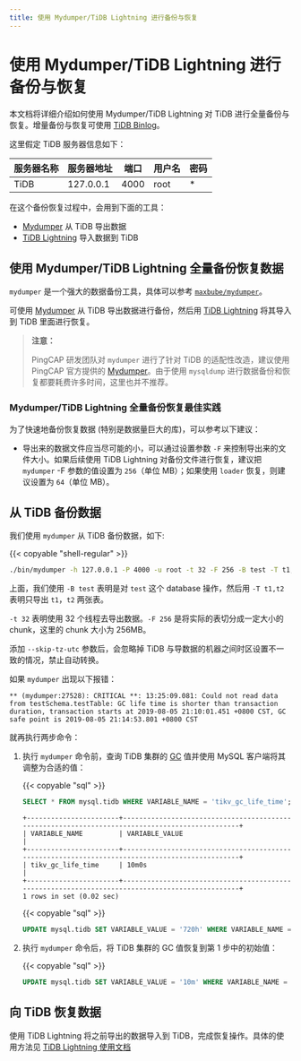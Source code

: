 ```yaml
---
title: 使用 Mydumper/TiDB Lightning 进行备份与恢复
---
```


# 使用 Mydumper/TiDB Lightning 进行备份与恢复

本文档将详细介绍如何使用 Mydumper/TiDB Lightning 对 TiDB 进行全量备份与恢复。增量备份与恢复可使用 [TiDB Binlog](/tidb-binlog/tidb-binlog-overview.md)。

这里假定 TiDB 服务器信息如下：

|服务器名称|服务器地址|端口|用户名|密码|
|----|-------|----|----|--------|
|TiDB|127.0.0.1|4000|root|*|

在这个备份恢复过程中，会用到下面的工具：

- [Mydumper](/mydumper-overview.md) 从 TiDB 导出数据
- [TiDB Lightning](/tidb-lightning/tidb-lightning-overview.md) 导入数据到 TiDB

## 使用 Mydumper/TiDB Lightning 全量备份恢复数据

`mydumper` 是一个强大的数据备份工具，具体可以参考 [`maxbube/mydumper`](https://github.com/maxbube/mydumper)。

可使用 [Mydumper](/mydumper-overview.md) 从 TiDB 导出数据进行备份，然后用 [TiDB Lightning](/tidb-lightning/tidb-lightning-overview.md) 将其导入到 TiDB 里面进行恢复。

> **注意：**
>
> PingCAP 研发团队对 `mydumper` 进行了针对 TiDB 的适配性改造，建议使用 PingCAP 官方提供的 [Mydumper](/mydumper-overview.md)。由于使用 `mysqldump` 进行数据备份和恢复都要耗费许多时间，这里也并不推荐。

### Mydumper/TiDB Lightning 全量备份恢复最佳实践

为了快速地备份恢复数据 (特别是数据量巨大的库)，可以参考以下建议：

* 导出来的数据文件应当尽可能的小，可以通过设置参数 `-F` 来控制导出来的文件大小。如果后续使用  TiDB Lightning 对备份文件进行恢复，建议把 `mydumper` -F 参数的值设置为 `256`（单位 MB）；如果使用 `loader` 恢复，则建议设置为 `64`（单位 MB）。

## 从 TiDB 备份数据

我们使用 `mydumper` 从 TiDB 备份数据，如下:

{{< copyable "shell-regular" >}}

```bash
./bin/mydumper -h 127.0.0.1 -P 4000 -u root -t 32 -F 256 -B test -T t1,t2 --skip-tz-utc -o ./var/test
```

上面，我们使用 `-B test` 表明是对 `test` 这个 database 操作，然后用 `-T t1,t2` 表明只导出 `t1`，`t2` 两张表。

`-t 32` 表明使用 32 个线程去导出数据。`-F 256` 是将实际的表切分成一定大小的 chunk，这里的 chunk 大小为 256MB。

添加 `--skip-tz-utc` 参数后，会忽略掉 TiDB 与导数据的机器之间时区设置不一致的情况，禁止自动转换。

如果 `mydumper` 出现以下报错：

```
** (mydumper:27528): CRITICAL **: 13:25:09.081: Could not read data from testSchema.testTable: GC life time is shorter than transaction duration, transaction starts at 2019-08-05 21:10:01.451 +0800 CST, GC safe point is 2019-08-05 21:14:53.801 +0800 CST
```

就再执行两步命令：

1. 执行 `mydumper` 命令前，查询 TiDB 集群的 [GC](/garbage-collection-overview.md) 值并使用 MySQL 客户端将其调整为合适的值：

    {{< copyable "sql" >}}

    ```sql
    SELECT * FROM mysql.tidb WHERE VARIABLE_NAME = 'tikv_gc_life_time';
    ```

    ```
    +-----------------------+------------------------------------------------------------------------------------------------+
    | VARIABLE_NAME         | VARIABLE_VALUE                                                                                 |
    +-----------------------+------------------------------------------------------------------------------------------------+
    | tikv_gc_life_time     | 10m0s                                                                                          |
    +-----------------------+------------------------------------------------------------------------------------------------+
    1 rows in set (0.02 sec)
    ```

    {{< copyable "sql" >}}

    ```sql
    UPDATE mysql.tidb SET VARIABLE_VALUE = '720h' WHERE VARIABLE_NAME = 'tikv_gc_life_time';
    ```

2. 执行 `mydumper` 命令后，将 TiDB 集群的 GC 值恢复到第 1 步中的初始值：

    {{< copyable "sql" >}}

    ```sql
    UPDATE mysql.tidb SET VARIABLE_VALUE = '10m' WHERE VARIABLE_NAME = 'tikv_gc_life_time';
    ```

## 向 TiDB 恢复数据

使用 TiDB Lightning 将之前导出的数据导入到 TiDB，完成恢复操作。具体的使用方法见 [TiDB Lightning 使用文档](/tidb-lightning/tidb-lightning-backends.md)
